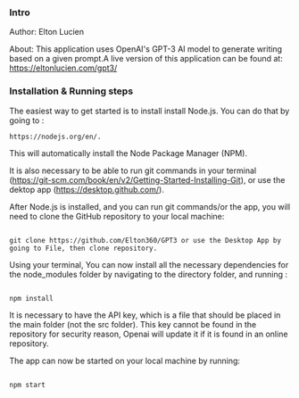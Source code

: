 ### Intro

Author: Elton Lucien

About: This application uses OpenAI's GPT-3 AI model to generate writing based on a given prompt.A live version of this application can be found at: https://eltonlucien.com/gpt3/

### Installation & Running steps

The easiest way to get started is to install install Node.js. You can do that by going to :

```
https://nodejs.org/en/.
```

This will automatically install the Node Package Manager (NPM).

It is also necessary to be able to run git commands in your terminal (https://git-scm.com/book/en/v2/Getting-Started-Installing-Git), or use the dektop app (https://desktop.github.com/).

After Node.js is installed, and you can run git commands/or the app, you will need to clone the GitHub repository to your local machine:

```

git clone https://github.com/Elton360/GPT3 or use the Desktop App by going to File, then clone repository.

```

Using your terminal, You can now install all the necessary dependencies for the node_modules folder by navigating to the directory folder, and running :

```

npm install

```

It is necessary to have the API key, which is a file that should be placed in the main folder (not the src folder).
This key cannot be found in the repository for security reason, Openai will update it if it is found in an online repository.

The app can now be started on your local machine by running:

```

npm start

```
